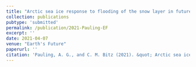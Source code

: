 ```yaml
---
title: "Arctic sea ice response to flooding of the snow layer in future warming scenarios"
collection: publications
pubtype: 'submitted'
permalink: /publication/2021-Pauling-EF
excerpt: ''
date: 2021-04-07
venue: "Earth's Future"
paperurl: ''
citation: 'Pauling, A. G., and C. M. Bitz (2021). &quot; Arctic sea ice response to flooding of the snow layer in future warming scenarios&quot; <i>Earth's Future (submitted)</i>'
---
```

